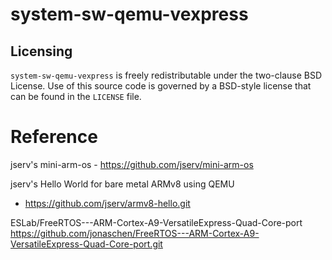 # system-sw-qemu-vexpress

Licensing
---------
`system-sw-qemu-vexpress` is freely redistributable under the two-clause BSD License. Use of this source code is governed by a BSD-style license that can be found in the `LICENSE` file.

# Reference
jserv's mini-arm-os - https://github.com/jserv/mini-arm-os

jserv's Hello World for bare metal ARMv8 using QEMU
 - https://github.com/jserv/armv8-hello.git

ESLab/FreeRTOS---ARM-Cortex-A9-VersatileExpress-Quad-Core-port
https://github.com/jonaschen/FreeRTOS---ARM-Cortex-A9-VersatileExpress-Quad-Core-port.git
